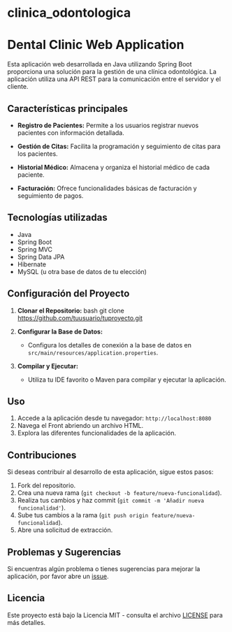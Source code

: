 # clinica_odontologica
# Dental Clinic Web Application

Esta aplicación web desarrollada en Java utilizando Spring Boot proporciona una solución para la gestión de una clínica odontológica. La aplicación utiliza una API REST para la comunicación entre el servidor y el cliente.

## Características principales

- **Registro de Pacientes:** Permite a los usuarios registrar nuevos pacientes con información detallada.

- **Gestión de Citas:** Facilita la programación y seguimiento de citas para los pacientes.

- **Historial Médico:** Almacena y organiza el historial médico de cada paciente.

- **Facturación:** Ofrece funcionalidades básicas de facturación y seguimiento de pagos.

## Tecnologías utilizadas

- Java
- Spring Boot
- Spring MVC
- Spring Data JPA
- Hibernate
- MySQL (u otra base de datos de tu elección)

## Configuración del Proyecto

1. **Clonar el Repositorio:**
   bash
   git clone https://github.com/tuusuario/tuproyecto.git
   

2. **Configurar la Base de Datos:**
   - Configura los detalles de conexión a la base de datos en `src/main/resources/application.properties`.

3. **Compilar y Ejecutar:**
   - Utiliza tu IDE favorito o Maven para compilar y ejecutar la aplicación.

## Uso

1. Accede a la aplicación desde tu navegador: `http://localhost:8080`
2. Navega el Front abriendo un archivo HTML.
3. Explora las diferentes funcionalidades de la aplicación.

## Contribuciones

Si deseas contribuir al desarrollo de esta aplicación, sigue estos pasos:

1. Fork del repositorio.
2. Crea una nueva rama (`git checkout -b feature/nueva-funcionalidad`).
3. Realiza tus cambios y haz commit (`git commit -m 'Añadir nueva funcionalidad'`).
4. Sube tus cambios a la rama (`git push origin feature/nueva-funcionalidad`).
5. Abre una solicitud de extracción.

## Problemas y Sugerencias

Si encuentras algún problema o tienes sugerencias para mejorar la aplicación, por favor abre un [issue](https://github.com/tuusuario/tuproyecto/issues).

## Licencia

Este proyecto está bajo la Licencia MIT - consulta el archivo [LICENSE](LICENSE) para más detalles.
